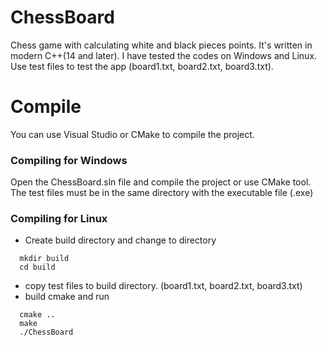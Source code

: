 # ChessBoard
Chess game with calculating white and black pieces points. It's written in modern C++(14 and later). I have tested the codes on Windows and Linux. Use test files to test the app (board1.txt, board2.txt, board3.txt).

# Compile
You can use Visual Studio or CMake to compile the project. </br>

### Compiling for Windows
Open the ChessBoard.sln file and compile the project or use CMake tool. The test files must be in the same directory with the executable file (.exe)

### Compiling for Linux
- Create build directory and change to directory
```
  mkdir build
  cd build
```
- copy test files to build directory. (board1.txt, board2.txt, board3.txt)
- build cmake and run
```
  cmake ..
  make
  ./ChessBoard
```
